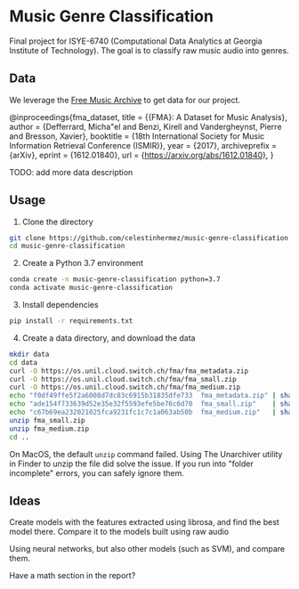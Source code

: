 # Music Genre Classification

Final project for ISYE-6740 (Computational Data Analytics at Georgia Institute of Technology). 
The goal is to classify raw music audio into genres.

## Data

We leverage the [Free Music Archive](https://github.com/mdeff/fma) to get data for our project.

@inproceedings{fma_dataset,
  title = {{FMA}: A Dataset for Music Analysis},
  author = {Defferrard, Micha\"el and Benzi, Kirell and Vandergheynst, Pierre and Bresson, Xavier},
  booktitle = {18th International Society for Music Information Retrieval Conference (ISMIR)},
  year = {2017},
  archiveprefix = {arXiv},
  eprint = {1612.01840},
  url = {https://arxiv.org/abs/1612.01840},
} 

TODO: add more data description

## Usage

1. Clone the directory

```bash
git clone https://github.com/celestinhermez/music-genre-classification
cd music-genre-classification
```

2. Create a Python 3.7 environment

```bash
conda create -n music-genre-classification python=3.7
conda activate music-genre-classification
```

3. Install dependencies

```bash
pip install -r requirements.txt
```

4. Create a data directory, and download the data

```bash
mkdir data
cd data
curl -O https://os.unil.cloud.switch.ch/fma/fma_metadata.zip
curl -O https://os.unil.cloud.switch.ch/fma/fma_small.zip
curl -O https://os.unil.cloud.switch.ch/fma/fma_medium.zip
echo "f0df49ffe5f2a6008d7dc83c6915b31835dfe733  fma_metadata.zip" | sha1sum -c -
echo "ade154f733639d52e35e32f5593efe5be76c6d70  fma_small.zip"    | sha1sum -c -
echo "c67b69ea232021025fca9231fc1c7c1a063ab50b  fma_medium.zip"   | sha1sum -c -unzip fma_metadata.zip
unzip fma_small.zip
unzip fma_medium.zip
cd ..
```

On MacOS, the default `unzip` command failed. Using The Unarchiver utility in Finder to unzip
the file did solve the issue. If you run into "folder incomplete" errors, 
you can safely ignore them.

## Ideas

Create models with the features extracted using librosa, and find the best model there. Compare
it to the models built using raw audio

Using neural networks, but also other models (such as SVM), and compare them.

Have a math section in the report?